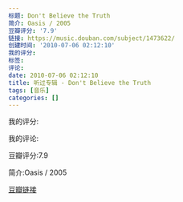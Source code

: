 ```yaml
---
标题: Don't Believe the Truth
简介: Oasis / 2005
豆瓣评分: '7.9'
链接: https://music.douban.com/subject/1473622/
创建时间: '2010-07-06 02:12:10'
我的评分:
标签:
评论:
date: 2010-07-06 02:12:10
title: 听过专辑 - Don't Believe the Truth
tags: [音乐]
categories: []
---
```


我的评分:

我的评论:

豆瓣评分:7.9

简介:Oasis / 2005

[豆瓣链接](https://music.douban.com/subject/1473622/)

